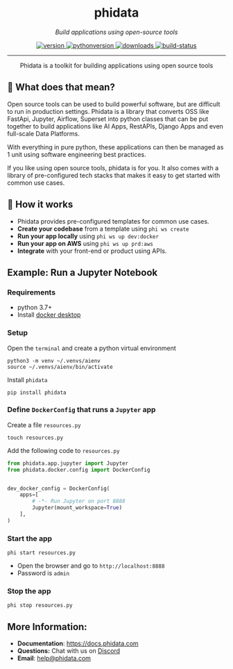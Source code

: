 <h1 align="center">
  phidata
</h1>
<p align="center">
    <em>Build applications using open-source tools</em>
</p>

<p align="center">
<a href="https://python.org/pypi/phidata" target="_blank">
    <img src="https://img.shields.io/pypi/v/phidata?color=blue&label=version" alt="version">
</a>
<a href="https://github.com/phidatahq/phidata" target="_blank">
    <img src="https://img.shields.io/badge/python->=3.7-blue" alt="pythonversion">
</a>
<a href="https://github.com/phidatahq/phidata" target="_blank">
    <img src="https://pepy.tech/badge/phidata" alt="downloads">
</a>
<a href="https://github.com/phidatahq/phidata/actions/workflows/build.yml" target="_blank">
    <img src="https://github.com/phidatahq/phidata/actions/workflows/build.yml/badge.svg" alt="build-status">
</a>

[//]: # (<a href="https://github.com/phidatahq/phidata/actions/workflows/test.yml" target="_blank">)

[//]: # (    <img src="https://github.com/phidatahq/phidata/actions/workflows/test.yml/badge.svg" alt="test-status">)

[//]: # (</a>)

</p>

---

<p align="center">Phidata is a toolkit for building applications using open source tools</p>

## 🤔 What does that mean?

Open source tools can be used to build powerful software, but are difficult to run in production settings.
Phidata is a library that converts OSS like FastApi, Jupyter, Airflow, Superset into python classes that can be put together to
build applications like AI Apps, RestAPIs, Django Apps and even full-scale Data Platforms.

With everything in pure python, these applications can then be managed as 1 unit using software engineering best practices.

If you like using open source tools, phidata is for you.
It also comes with a library of pre-configured tech stacks that makes it easy to get started with common use cases.

## 🚀 How it works

- Phidata provides pre-configured templates for common use cases.
- **Create your codebase** from a template using `phi ws create`
- **Run your app locally** using `phi ws up dev:docker`
- **Run your app on AWS** using `phi ws up prd:aws`
- **Integrate** with your front-end or product using APIs.

## Example: Run a Jupyter Notebook

### Requirements

- python 3.7+
- Install [docker desktop](https://docs.docker.com/desktop/install/mac-install/)

### Setup

Open the `terminal` and create a python virtual environment

```shell
python3 -m venv ~/.venvs/aienv
source ~/.venvs/aienv/bin/activate
```

Install `phidata`

```shell
pip install phidata
```

### Define `DockerConfig` that runs a `Jupyter` app

Create a file `resources.py`

```shell
touch resources.py
```

Add the following code to `resources.py`

```python
from phidata.app.jupyter import Jupyter
from phidata.docker.config import DockerConfig


dev_docker_config = DockerConfig(
    apps=[
        # -*- Run Jupyter on port 8888
        Jupyter(mount_workspace=True)
    ],
)
```

### Start the app

```shell
phi start resources.py
```

- Open the browser and go to `http://localhost:8888`
- Password is `admin`

### Stop the app

```shell
phi stop resources.py
```

## More Information:

- **Documentation**: <a href="https://docs.phidata.com" target="_blank">https://docs.phidata.com</a>
- **Questions:** Chat with us on <a href="https://discord.gg/4MtYHHrgA8" target="_blank">Discord</a>
- **Email**: <a href="mailto:help@phidata.com" target="_blank">help@phidata.com</a>
